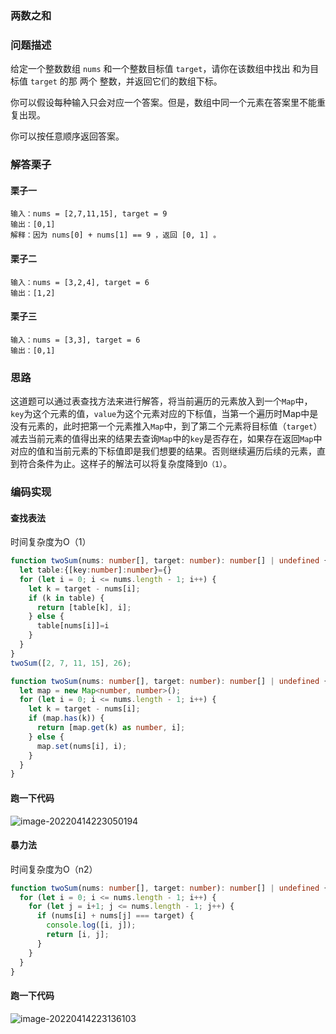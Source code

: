 ### 两数之和

### 问题描述

给定一个整数数组 `nums` 和一个整数目标值 `target`，请你在该数组中找出 和为目标值 `target`  的那 两个 整数，并返回它们的数组下标。

你可以假设每种输入只会对应一个答案。但是，数组中同一个元素在答案里不能重复出现。

你可以按任意顺序返回答案。

### 解答栗子

#### 栗子一

```
输入：nums = [2,7,11,15], target = 9
输出：[0,1]
解释：因为 nums[0] + nums[1] == 9 ，返回 [0, 1] 。
```

#### 栗子二

```
输入：nums = [3,2,4], target = 6
输出：[1,2]
```

#### 栗子三

```
输入：nums = [3,3], target = 6
输出：[0,1]
```

### 思路

这道题可以通过表查找方法来进行解答，将当前遍历的元素放入到一个`Map`中，`key`为这个元素的值，`value`为这个元素对应的下标值，当第一个遍历时Map中是没有元素的，此时把第一个元素推入`Map`中，到了第二个元素将目标值（`target`）减去当前元素的值得出来的结果去查询`Map`中的`key`是否存在，如果存在返回`Map`中对应的值和当前元素的下标值即是我们想要的结果。否则继续遍历后续的元素，直到符合条件为止。这样子的解法可以将复杂度降到`O（1）`。

### 编码实现

#### 查找表法

时间复杂度为O（1）

```typescript
function twoSum(nums: number[], target: number): number[] | undefined {
  let table:{[key:number]:number}={}
  for (let i = 0; i <= nums.length - 1; i++) {
    let k = target - nums[i];
    if (k in table) {
      return [table[k], i];
    } else {
      table[nums[i]]=i
    }
  }
}
twoSum([2, 7, 11, 15], 26);
```

```typescript
function twoSum(nums: number[], target: number): number[] | undefined {
  let map = new Map<number, number>();
  for (let i = 0; i <= nums.length - 1; i++) {
    let k = target - nums[i];
    if (map.has(k)) {
      return [map.get(k) as number, i];
    } else {
      map.set(nums[i], i);
    }
  }
}
```

#### 跑一下代码

![image-20220414223050194](https://raw.githubusercontent.com/QC2168/note-img/main/202204142230525.png)

#### 暴力法

时间复杂度为O（n2）

```typescript
function twoSum(nums: number[], target: number): number[] | undefined {
  for (let i = 0; i <= nums.length - 1; i++) {
    for (let j = i+1; j <= nums.length - 1; j++) {
      if (nums[i] + nums[j] === target) {
        console.log([i, j]);
        return [i, j];
      }
    }
  }
}
```

#### 跑一下代码

![image-20220414223136103](https://raw.githubusercontent.com/QC2168/note-img/main/202204142231145.png)